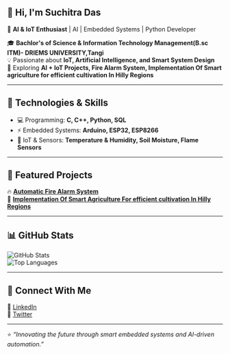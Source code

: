 ## 👋 Hi, I'm Suchitra Das  

🚀 **AI & IoT Enthusiast** | AI | Embedded Systems | Python Developer  

🎓 **Bachlor's of Science & Information Technology Management(B.sc ITM)- DRIEMS UNIVERSITY,Tangi**   
💡 Passionate about **IoT, Artificial Intelligence, and Smart System Design**  
🌟 Exploring **AI + IoT Projects, Fire Alarm System, Implementation Of Smart agriculture for efficient cultivation In Hilly Regions**  

---

## 🔧 Technologies & Skills  
- 💻 Programming: **C, C++, Python, SQL**  
- ⚡ Embedded Systems: **Arduino, ESP32, ESP8266**  
- 🔩 IoT & Sensors: **Temperature & Humidity, Soil Moisture, Flame Sensors**  
  

---

## 📌 Featured Projects    
  
🔥 **[Automatic Fire Alarm System](#)**  
🌾 **[Implementation Of Smart Agriculture For efficient cultivation In Hilly Regions](#)**  

---

## 📊 GitHub Stats  
![GitHub Stats](https://github-readme-stats.vercel.app/api?username=suchitradas&show_icons=true&theme=radical)  
![Top Languages](https://github-readme-stats.vercel.app/api/top-langs/?username=suchitradas&layout=compact&theme=radical)  

---

## 🚀 Connect With Me  
🔗 [LinkedIn](#)  
🔗 [Twitter](#)  

---

⭐ _“Innovating the future through smart embedded systems and AI-driven automation.”_
